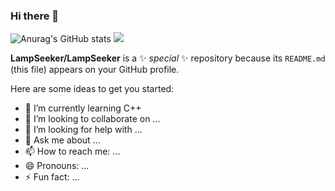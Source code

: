 ### Hi there 👋
![Anurag's GitHub stats](https://github-readme-stats.vercel.app/api?username=LampSeeker&show_icons=true&theme=radical?width=500&height=500)
![](https://leetcard.jacoblin.cool/LampSeeker?theme=unicorn?width=500&height=200)

**LampSeeker/LampSeeker** is a ✨ _special_ ✨ repository because its `README.md` (this file) appears on your GitHub profile.

Here are some ideas to get you started:


- 🌱 I’m currently learning C++
- 👯 I’m looking to collaborate on ...
- 🤔 I’m looking for help with ...
- 💬 Ask me about ...
- 📫 How to reach me: ...
- 😄 Pronouns: ...
- ⚡ Fun fact: ...

